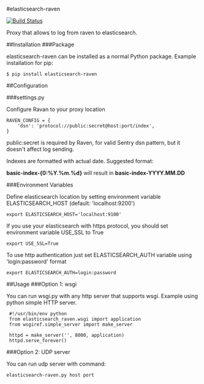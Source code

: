 #elasticsearch-raven

[![Build Status](https://travis-ci.org/pozytywnie/elasticsearch-raven.svg?branch=master)](https://travis-ci.org/pozytywnie/elasticsearch-raven)

Proxy that allows to log from raven to elasticsearch.

##Installation
###Package

elasticsearch-raven can be installed as a normal Python package.
Example installation for pip:

    $ pip install elasticsearch-raven
    
##Configuration

###settings.py

Configure Ravan to your proxy location

    RAVEN_CONFIG = {
        'dsn': 'protocol://public:secret@host:port/index',
    }
public:secret is required by Raven, for valid Sentry dsn pattern, but it doesn't affect log sending.

Indexes are formatted with actual date.
Suggested format:

**basic-index-{0:%Y.%m.%d}** will result in **basic-index-YYYY.MM.DD**

###Environment Variables

Define elasticsearch location by setting environment variable ELASTICSEARCH_HOST (default: 'localhost:9200')

    export ELASTICSEARCH_HOST='localhost:9100'

If you use your elasticsearch with https protocol, you should set environment variable USE_SSL to True

    export USE_SSL=True

To use http authentication just set ELASTICSEARCH_AUTH variable using 'login:password' format

    export ELASTICSEARCH_AUTH=login:password

##Usage
###Option 1: wsgi

You can run wsgi.py with any http server that supports wsgi.
Example using python simple HTTP server.

     #!/usr/bin/env python
     from elasticsearch_raven.wsgi import application
     from wsgiref.simple_server import make_server

     httpd = make_server('', 8000, application)
     httpd.serve_forever()

###Option 2: UDP server

You can run udp server with command:

    elasticsearch-raven.py host port
